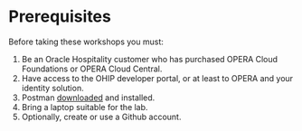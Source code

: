 # Prerequisites

Before taking these workshops you must:

1. Be an Oracle Hospitality customer who has purchased OPERA Cloud Foundations or OPERA Cloud Central.
2. Have access to the OHIP developer portal, or at least to OPERA and your identity solution.
3. Postman [downloaded](https://www.postman.com/downloads/) and installed.
4. Bring a laptop suitable for the lab.
5. Optionally, create or use a Github account.
